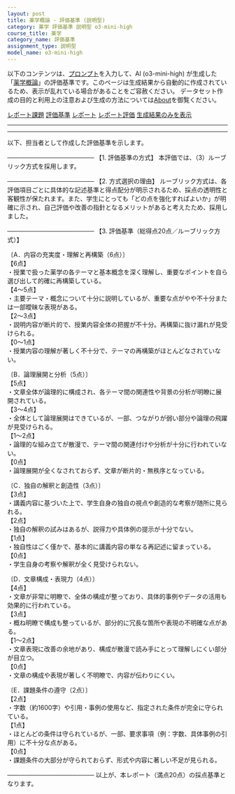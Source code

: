 ```yaml
---
layout: post
title: 薬学概論 - 評価基準 (説明型)
category: 薬学 評価基準 説明型 o3-mini-high
course_title: 薬学
category_name: 評価基準
assignment_type: 説明型
model_name: o3-mini-high
---
```


以下のコンテンツは、[プロンプト](https://github.com/takedatoshiyuki/synthetic_assignments/tree/main/generated/薬学/o3-mini-high/prompt_評価基準-説明型.md)を入力して、AI (o3-mini-high) が生成した「[薬学概論](/contents/薬学/)」の評価基準です。このページは生成結果から自動的に作成されているため、表示が乱れている場合があることをご容赦ください。
データセット作成の目的と利用上の注意および生成の方法については[About](/About)を御覧ください。

[レポート課題](../レポート課題-説明型)
[評価基準](../評価基準-説明型)
[レポート](../レポート-説明型)
[レポート評価](../レポート評価-説明型)
[生成結果のみを表示](https://github.com/takedatoshiyuki/synthetic_assignments/tree/main/generated/薬学/o3-mini-high/評価基準-説明型.md)
  

***
***
  
以下、担当者として作成した評価基準を示します。

────────────────────
【1. 評価基準の方式】
本評価では、（3）ルーブリック方式を採用します。

────────────────────
【2. 方式選択の理由】
ルーブリック方式は、各評価項目ごとに具体的な記述基準と得点配分が明示されるため、採点の透明性と客観性が保たれます。また、学生にとっても「どの点を強化すればよいか」が明確に示され、自己評価や改善の指針となるメリットがあると考えたため、採用しました。

────────────────────
【3. 評価基準（総得点20点／ルーブリック方式）】

〔A．内容の充実度・理解と再構築（6点）〕  
【6点】  
・授業で扱った薬学の各テーマと基本概念を深く理解し、重要なポイントを自ら選び出して的確に再構築している。  
【4～5点】  
・主要テーマ・概念について十分に説明しているが、重要な点がやや不十分または一部曖昧な表現がある。  
【2～3点】  
・説明内容が断片的で、授業内容全体の把握が不十分。再構築に抜け漏れが見受けられる。  
【0～1点】  
・授業内容の理解が著しく不十分で、テーマの再構築がほとんどなされていない。

〔B．論理展開と分析（5点）〕  
【5点】  
・文章全体が論理的に構成され、各テーマ間の関連性や背景の分析が明瞭に展開されている。  
【3～4点】  
・全体として論理展開はできているが、一部、つながりが弱い部分や論理の飛躍が見受けられる。  
【1～2点】  
・論理的な組み立てが散漫で、テーマ間の関連付けや分析が十分に行われていない。  
【0点】  
・論理展開が全くなされておらず、文章が断片的・無秩序となっている。

〔C．独自の解釈と創造性（3点）〕  
【3点】  
・講義内容に基づいた上で、学生自身の独自の視点や創造的な考察が随所に見られる。  
【2点】  
・独自の解釈の試みはあるが、説得力や具体例の提示が十分でない。  
【1点】  
・独自性はごく僅かで、基本的に講義内容の単なる再記述に留まっている。  
【0点】  
・学生自身の考察や解釈が全く見受けられない。

〔D．文章構成・表現力（4点）〕  
【4点】  
・文章が非常に明瞭で、全体の構成が整っており、具体的事例やデータの活用も効果的に行われている。  
【3点】  
・概ね明瞭で構成も整っているが、部分的に冗長な箇所や表現の不明確な点がある。  
【1～2点】  
・文章表現に改善の余地があり、構成が散漫で読み手にとって理解しにくい部分が目立つ。  
【0点】  
・文章の構成や表現が著しく不明瞭で、内容が伝わりにくい。

〔E．課題条件の遵守（2点）〕  
【2点】  
・字数（約1600字）や引用・事例の使用など、指定された条件が完全に守られている。  
【1点】  
・ほとんどの条件は守られているが、一部、要求事項（例：字数、具体事例の引用）に不十分な点がある。  
【0点】  
・課題条件の大部分が守られておらず、形式や内容に著しい不足が見られる。

────────────────────
以上が、本レポート（満点20点）の採点基準となります。
